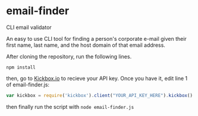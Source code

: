 # email-finder
CLI email validator

An easy to use CLI tool for finding a person's corporate e-mail given their first name, last name, and the host domain of that email address.

After cloning the repository, run the following lines.

`
npm install
`

then, go to [Kickbox.io](http://docs.kickbox.io/docs/using-the-api) to recieve your API key. Once you have it, edit line 1 of email-finder.js:
```javascript
var kickbox = require('kickbox').client("YOUR_API_KEY_HERE").kickbox()
```

then finally run the script with 
`
node email-finder.js
`